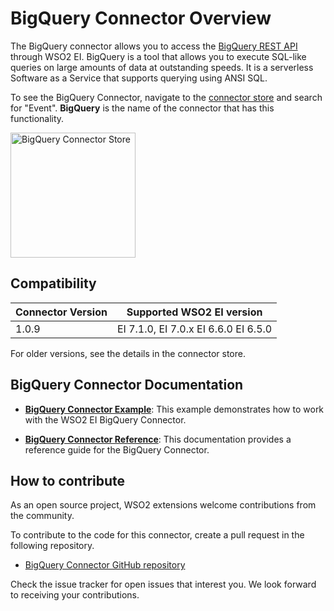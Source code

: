 # BigQuery Connector Overview

The BigQuery connector allows you to access the [BigQuery REST API](https://cloud.google.com/bigquery/docs/reference/rest) through WSO2 EI. BigQuery is a tool that allows you to execute SQL-like queries on large amounts of data at outstanding speeds. It is a serverless Software as a Service that supports querying using ANSI SQL.

To see the BigQuery Connector, navigate to the [connector store](https://store.wso2.com/store/assets/esbconnector/list) and search for "Event". **BigQuery** is the name of the connector that has this functionality.

<img src="{{base_path}}/assets/img/integrate/connectors/bigquery-store.png" title="BigQuery Connector Store" width="200" alt="BigQuery Connector Store"/>

## Compatibility

| Connector Version | Supported WSO2 EI version |
| ------------- |-------------|
| 1.0.9    | EI 7.1.0, EI 7.0.x EI 6.6.0 EI 6.5.0 |

For older versions, see the details in the connector store.

## BigQuery Connector Documentation

* **[BigQuery Connector Example](bigquery-connector-example.md)**: This example demonstrates how to work with the WSO2 EI BigQuery Connector. 

* **[BigQuery Connector Reference](bigquery-connector-reference.md)**: This documentation provides a reference guide for the BigQuery Connector.

## How to contribute

As an open source project, WSO2 extensions welcome contributions from the community. 

To contribute to the code for this connector, create a pull request in the following repository. 

* [BigQuery Connector GitHub repository](https://github.com/wso2-extensions/esb-connector-bigquery)

Check the issue tracker for open issues that interest you. We look forward to receiving your contributions.
